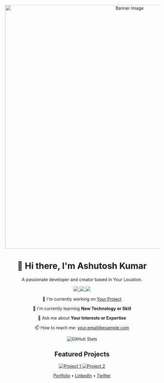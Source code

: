 <!-- Header -->
<p align="center">
  <img src="your-banner-image-url" alt="Banner Image" width="800">
</p>

<!-- Introduction -->
<h1 align="center">👋 Hi there, I'm Ashutosh Kumar</h1>
<p align="center">A passionate developer and creator based in Your Location.</p>

<!-- Social Badges -->
<p align="center">
  <a href="https://github.com/ashutoshkumar2021" alt="GitHub">
    <img src="https://img.shields.io/badge/-GitHub-181717?style=for-the-badge&logo=GitHub&logoColor=white" />
  </a>
  <a href="https://linkedin.com/in/yourusername" alt="LinkedIn">
    <img src="https://img.shields.io/badge/-LinkedIn-0077B5?style=for-the-badge&logo=LinkedIn&logoColor=white" />
  </a>
  <a href="https://twitter.com/yourusername" alt="Twitter">
    <img src="https://img.shields.io/badge/-Twitter-1DA1F2?style=for-the-badge&logo=Twitter&logoColor=white" />
  </a>
</p>

<!-- About Me -->
<p align="center">🚀 I'm currently working on <a href="https://github.com/ashutoshkumar2021/yourproject">Your Project</a></p>
<p align="center">🌱 I'm currently learning <strong>New Technology or Skill</strong></p>
<p align="center">💬 Ask me about <strong>Your Interests or Expertise</strong></p>
<p align="center">📫 How to reach me: <a href="mailto:your.email@example.com">your.email@example.com</a></p>

<!-- GitHub Stats -->
<p align="center">
  <img src="https://github-readme-stats.vercel.app/api?username=ashutoshkumar2021&show_icons=true&theme=dracula" alt="GitHub Stats">
</p>

<!-- Featured Projects -->
<h2 align="center">Featured Projects</h2>
<p align="center">
  <a href="https://github.com/ashutoshkumar2021/project1">
    <img src="https://github-readme-stats.vercel.app/api/pin/?username=ashutoshkumar2021&repo=project1&theme=dracula" alt="Project 1">
  </a>
  <a href="https://github.com/ashutoshkumar2021/project2">
    <img src="https://github-readme-stats.vercel.app/api/pin/?username=ashutoshkumar2021&repo=project2&theme=dracula" alt="Project 2">
  </a>
</p>

<!-- Footer -->
<p align="center">
  <a href="https://yourwebsite.com">Portfolio</a> •
  <a href="https://linkedin.com/in/yourusername">LinkedIn</a> •
  <a href="https://twitter.com/yourusername">Twitter</a>
</p>
